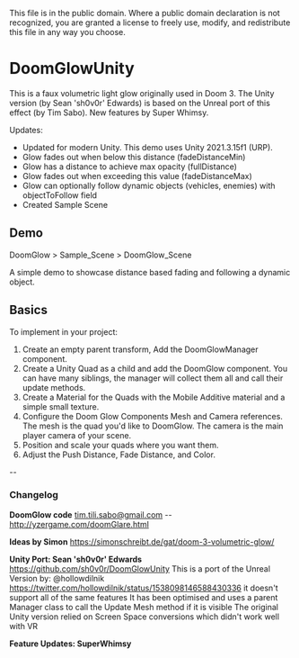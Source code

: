 This file is in the public domain. Where a public domain declaration is not recognized, you are granted a license to freely use, modify, and redistribute this file in any way you choose.



# DoomGlowUnity

This is a faux volumetric light glow originally used in Doom 3. The Unity version (by Sean 'sh0v0r' Edwards) is based on the Unreal port of this effect (by Tim Sabo). New features by Super Whimsy.

Updates:

* Updated for modern Unity. This demo uses Unity 2021.3.15f1 (URP).
* Glow fades out when below this distance (fadeDistanceMin)
* Glow has a distance to achieve max opacity (fullDistance)
* Glow fades out when exceeding this value (fadeDistanceMax)
* Glow can optionally follow dynamic objects (vehicles, enemies) with objectToFollow field
* Created Sample Scene


## Demo

DoomGlow > Sample_Scene > DoomGlow_Scene

A simple demo to showcase distance based fading and following a dynamic object.

## Basics

To implement in your project:
1. Create an empty parent transform, Add the DoomGlowManager component.
2. Create a Unity Quad as a child and add the DoomGlow component. You can have many siblings, the manager will collect them all and call their update methods.
3. Create a Material for the Quads with the Mobile Additive material and a simple small texture.
4. Configure the Doom Glow Components Mesh and Camera references. The mesh is the quad you'd like to DoomGlow. The camera is the main player camera of your scene.
5. Position and scale your quads where you want them.
6. Adjust the Push Distance, Fade Distance, and Color.



--

### Changelog

**DoomGlow code**
tim.tili.sabo@gmail.com -- http://yzergame.com/doomGlare.html

**Ideas by Simon**
https://simonschreibt.de/gat/doom-3-volumetric-glow/

**Unity Port: Sean 'sh0v0r' Edwards**
https://github.com/sh0v0r/DoomGlowUnity
This is a port of the Unreal Version by: @hollowdilnik https://twitter.com/hollowdilnik/status/1538098146588430336
it doesn't support all of the same features
It has been optimised and uses a parent Manager class to call the Update Mesh method if it is visible
The original Unity version relied on Screen Space conversions which didn't work well with VR

**Feature Updates: SuperWhimsy**